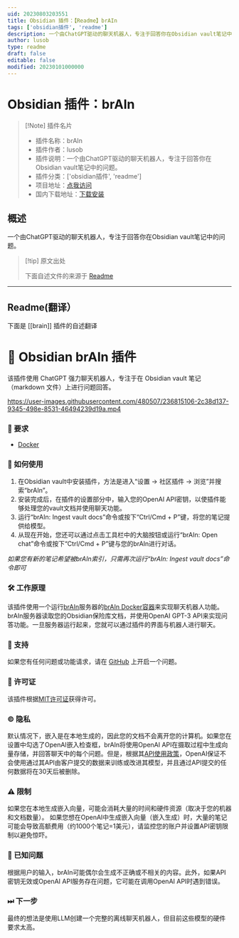 ```yaml
---
uid: 20230803203551
title: Obsidian 插件：【Readme】brAIn
tags: ['obsidian插件', 'readme']
description: 一个由ChatGPT驱动的聊天机器人，专注于回答你在Obsidian vault笔记中的问题。
author: lusob
type: readme
draft: false
editable: false
modified: 20230101000000
---
```


# Obsidian 插件：brAIn

> [!Note] 插件名片
> - 插件名称：brAIn
> - 插件作者：lusob
> - 插件说明：一个由ChatGPT驱动的聊天机器人，专注于回答你在Obsidian vault笔记中的问题。
> - 插件分类：['obsidian插件', 'readme']
> - 项目地址：[点我访问](https://github.com/lusob/obsidian-brain)
> - 国内下载地址：[下载安装](https://pkmer.cn/products/plugin/pluginMarket/?brain)

## 概述

一个由ChatGPT驱动的聊天机器人，专注于回答你在Obsidian vault笔记中的问题。



> [!tip] 原文出处
> 
>下面自述文件的来源于 [Readme](https://ghproxy.net/https://raw.githubusercontent.com/lusob/obsidian-brain/master/README.md)
> 

---

## Readme(翻译）

下面是 [[brain]] 插件的自述翻译


# 🧠 Obsidian brAIn 插件

该插件使用 ChatGPT 强力聊天机器人，专注于在 Obsidian vault 笔记（markdown 文件）上进行问题回答。

https://user-images.githubusercontent.com/480507/236815106-2c38d137-9345-498e-8531-46494239d19a.mp4

### 🧰 要求

- [Docker](https://docs.docker.com/get-docker/)

### 📖 如何使用

1. 在Obsidian vault中安装插件，方法是进入“设置 -> 社区插件 -> 浏览”并搜索“brAIn”。
2. 安装完成后，在插件的设置部分中，输入您的OpenAI API密钥，以使插件能够处理您的vault文档并使用聊天功能。
3. 运行“brAIn: Ingest vault docs”命令或按下“Ctrl/Cmd + P”键，将您的笔记提供给模型。
4. 从现在开始，您还可以通过点击工具栏中的大脑按钮或运行“brAIn: Open chat”命令或按下“Ctrl/Cmd + P”键与您的brAIn进行对话。

*如果您有新的笔记希望被brAIn索引，只需再次运行“brAIn: Ingest vault docs”命令即可*

### 🛠 工作原理

该插件使用一个运行[brAIn](https://github.com/lusob/brAIn)服务器的[brAIn Docker容器](https://hub.docker.com/repository/docker/lusob04/brain)来实现聊天机器人功能。brAIn服务器读取您的Obsidian保险库文档，并使用OpenAI GPT-3 API来实现问答功能。一旦服务器运行起来，您就可以通过插件的界面与机器人进行聊天。

### 💬 支持

如果您有任何问题或功能请求，请在 [GitHub](https://github.com/) 上开启一个问题。

### 📓 许可证

该插件根据[MIT许可证](https://github.com/lusob/obsidian-brain/blob/main/LICENSE)获得许可。

### © 隐私

默认情况下，嵌入是在本地生成的，因此您的文档不会离开您的计算机。如果您在设置中勾选了OpenAI嵌入检查框，brAIn将使用OpenAI API在摄取过程中生成向量存储，并回答聊天中的每个问题。但是，根据其[API使用政策](https://openai.com/policies/api-data-usage-policies)，OpenAI保证不会使用通过其API由客户提交的数据来训练或改进其模型，并且通过API提交的任何数据将在30天后被删除。

### ⚠️ 限制

如果您在本地生成嵌入向量，可能会消耗大量的时间和硬件资源（取决于您的机器和文档数量）。
如果您想在OpenAI中生成嵌入向量（嵌入生成）时，大量的笔记可能会导致高额费用（约1000个笔记=1美元），请监控您的账户并设置API密钥限制以避免惊吓。

### 🐞 已知问题

根据用户的输入，brAIn可能偶尔会生成不正确或不相关的内容。此外，如果API密钥无效或OpenAI API服务存在问题，它可能在调用OpenAI API时遇到错误。

### ⏭ 下一步

最终的想法是使用LLM创建一个完整的离线聊天机器人，但目前这些模型的硬件要求太高。



